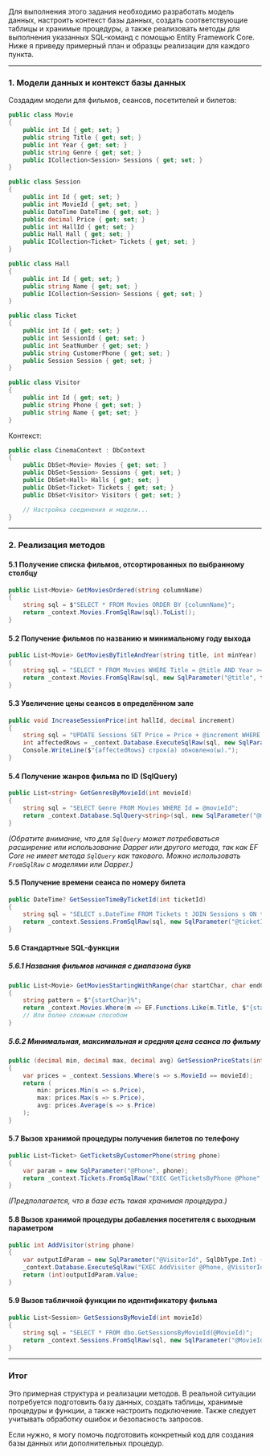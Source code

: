 Для выполнения этого задания необходимо разработать модель данных, настроить контекст базы данных, создать соответствующие таблицы и хранимые процедуры, а также реализовать методы для выполнения указанных SQL-команд с помощью Entity Framework Core. Ниже я приведу примерный план и образцы реализации для каждого пункта.

---

### 1. Модели данных и контекст базы данных

Создадим модели для фильмов, сеансов, посетителей и билетов:

```csharp
public class Movie
{
    public int Id { get; set; }
    public string Title { get; set; }
    public int Year { get; set; }
    public string Genre { get; set; }
    public ICollection<Session> Sessions { get; set; }
}

public class Session
{
    public int Id { get; set; }
    public int MovieId { get; set; }
    public DateTime DateTime { get; set; }
    public decimal Price { get; set; }
    public int HallId { get; set; }
    public Hall Hall { get; set; }
    public ICollection<Ticket> Tickets { get; set; }
}

public class Hall
{
    public int Id { get; set; }
    public string Name { get; set; }
    public ICollection<Session> Sessions { get; set; }
}

public class Ticket
{
    public int Id { get; set; }
    public int SessionId { get; set; }
    public int SeatNumber { get; set; }
    public string CustomerPhone { get; set; }
    public Session Session { get; set; }
}

public class Visitor
{
    public int Id { get; set; }
    public string Phone { get; set; }
    public string Name { get; set; }
}
```

Контекст:

```csharp
public class CinemaContext : DbContext
{
    public DbSet<Movie> Movies { get; set; }
    public DbSet<Session> Sessions { get; set; }
    public DbSet<Hall> Halls { get; set; }
    public DbSet<Ticket> Tickets { get; set; }
    public DbSet<Visitor> Visitors { get; set; }

    // Настройка соединения и модели...
}
```

---

### 2. Реализация методов

#### 5.1 Получение списка фильмов, отсортированных по выбранному столбцу

```csharp
public List<Movie> GetMoviesOrdered(string columnName)
{
    string sql = $"SELECT * FROM Movies ORDER BY {columnName}";
    return _context.Movies.FromSqlRaw(sql).ToList();
}
```

#### 5.2 Получение фильмов по названию и минимальному году выхода

```csharp
public List<Movie> GetMoviesByTitleAndYear(string title, int minYear)
{
    string sql = "SELECT * FROM Movies WHERE Title = @title AND Year >= @minYear";
    return _context.Movies.FromSqlRaw(sql, new SqlParameter("@title", title), new SqlParameter("@minYear", minYear)).ToList();
}
```

#### 5.3 Увеличение цены сеансов в определённом зале

```csharp
public void IncreaseSessionPrice(int hallId, decimal increment)
{
    string sql = "UPDATE Sessions SET Price = Price + @increment WHERE HallId = @hallId";
    int affectedRows = _context.Database.ExecuteSqlRaw(sql, new SqlParameter("@increment", increment), new SqlParameter("@hallId", hallId));
    Console.WriteLine($"{affectedRows} строк(а) обновлено(ы).");
}
```

#### 5.4 Получение жанров фильма по ID (SqlQuery)

```csharp
public List<string> GetGenresByMovieId(int movieId)
{
    string sql = "SELECT Genre FROM Movies WHERE Id = @movieId";
    return _context.Database.SqlQuery<string>(sql, new SqlParameter("@movieId", movieId)).ToList();
}
```

*(Обратите внимание, что для `SqlQuery` может потребоваться расширение или использование Dapper или другого метода, так как EF Core не имеет метода `SqlQuery` как такового. Можно использовать `FromSqlRaw` с моделями или Dapper.)*

#### 5.5 Получение времени сеанса по номеру билета

```csharp
public DateTime? GetSessionTimeByTicketId(int ticketId)
{
    string sql = "SELECT s.DateTime FROM Tickets t JOIN Sessions s ON t.SessionId = s.Id WHERE t.Id = @ticketId";
    return _context.Sessions.FromSqlRaw(sql, new SqlParameter("@ticketId", ticketId)).Select(s => s.DateTime).FirstOrDefault();
}
```

#### 5.6 Стандартные SQL-функции

##### 5.6.1 Названия фильмов начиная с диапазона букв

```csharp
public List<Movie> GetMoviesStartingWithRange(char startChar, char endChar)
{
    string pattern = $"{startChar}%";
    return _context.Movies.Where(m => EF.Functions.Like(m.Title, $"{startChar}%") && m.Title[0] <= endChar).ToList();
    // Или более сложным способом
}
```

##### 5.6.2 Минимальная, максимальная и средняя цена сеанса по фильму

```csharp
public (decimal min, decimal max, decimal avg) GetSessionPriceStats(int movieId)
{
    var prices = _context.Sessions.Where(s => s.MovieId == movieId);
    return (
        min: prices.Min(s => s.Price),
        max: prices.Max(s => s.Price),
        avg: prices.Average(s => s.Price)
    );
}
```

#### 5.7 Вызов хранимой процедуры получения билетов по телефону

```csharp
public List<Ticket> GetTicketsByCustomerPhone(string phone)
{
    var param = new SqlParameter("@Phone", phone);
    return _context.Tickets.FromSqlRaw("EXEC GetTicketsByPhone @Phone", param).ToList();
}
```

*(Предполагается, что в базе есть такая хранимая процедура.)*

#### 5.8 Вызов хранимой процедуры добавления посетителя с выходным параметром

```csharp
public int AddVisitor(string phone)
{
    var outputIdParam = new SqlParameter("@VisitorId", SqlDbType.Int) { Direction = ParameterDirection.Output };
    _context.Database.ExecuteSqlRaw("EXEC AddVisitor @Phone, @VisitorId OUT", new SqlParameter("@Phone", phone), outputIdParam);
    return (int)outputIdParam.Value;
}
```

#### 5.9 Вызов табличной функции по идентификатору фильма

```csharp
public List<Session> GetSessionsByMovieId(int movieId)
{
    string sql = "SELECT * FROM dbo.GetSessionsByMovieId(@MovieId)";
    return _context.Sessions.FromSqlRaw(sql, new SqlParameter("@MovieId", movieId)).ToList();
}
```

---

### Итог

Это примерная структура и реализации методов. В реальной ситуации потребуется подготовить базу данных, создать таблицы, хранимые процедуры и функции, а также настроить подключение. Также следует учитывать обработку ошибок и безопасность запросов.

Если нужно, я могу помочь подготовить конкретный код для создания базы данных или дополнительных процедур.
